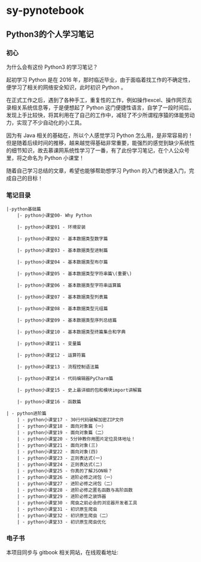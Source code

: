 # sy-pynotebook

## Python3的个人学习笔记

### 初心

为什么会有这份 Python3 的学习笔记？

起初学习 Python 是在 2016 年，那时临近毕业，由于面临着找工作的不确定性，便学习了相关的网络安全知识，此时初识 Python 。

在正式工作之后，遇到了各种手工，重复性的工作，例如操作excel、操作网页去录相关系统信息等，于是便想起了 Python 这门便捷性语言，自学了一段时间后，发现上手比较快，将其利用在了自己的工作中，减轻了不少所谓程序猿的体能劳动力，实现了不少自动化的小工具。

因为有 Java 相关的基础在，所以个人感觉学习 Python 怎么用，是非常容易的！但是随着后续时间的推移，越来越觉得基础非常重要，能强烈的感觉到缺少系统性的细节知识，故去慕课网系统性学习了一番，有了此份学习笔记，在个人公众号里，将之命名为 Python 小课堂！

随着自己学习总结的文章，希望也能够帮助想学习 Python 的入门者快速入门，完成自己的目标！

### 笔记目录

```
|-python基础篇
    |- python小课堂00- Why Python

    |- python小课堂01 - 环境安装

    |- python小课堂02 - 基本数据类型数字篇

    |- python小课堂03 - 基本数据类型进制篇

    |- python小课堂04 - 基本数据类型布尔篇

    |- python小课堂05 - 基本数据类型字符串篇\(重要\)

    |- python小课堂06 - 基本数据类型字符串运算篇

    |- python小课堂07 - 基本数据类型列表篇

    |- python小课堂08 - 基本数据类型元组篇

    |- python小课堂09 - 基本数据类型序列总结篇

    |- python小课堂10 - 基本数据类型终篇集合和字典

    |- python小课堂11 - 变量篇

    |- python小课堂12 - 运算符篇

    |- python小课堂13 - 流程控制语法篇

    |- python小课堂14 - 代码编辑器PyCharm篇

    |- python小课堂15 - 史上最详细的包和模块import讲解篇

    |- python小课堂16 - 函数篇
```


```
| - python进阶篇
	| - python小课堂17 - 30行代码破解加密ZIP文件
	| - python小课堂18 - 面向对象篇（一）
	| - python小课堂19 - 面向对象篇（二）
	| - python小课堂20 - 5分钟教你用图片定位具体地址！
	| - python小课堂21 - 面向对象(三)
	| - python小课堂22 - 面向对象(四)
	| - python小课堂23 - 正则表达式(一)
	| - python小课堂24 - 正则表达式(二)
	| - python小课堂25 - 你真的了解JSON嘛？
	| - python小课堂26 - 进阶必修之闭包（一）
	| - python小课堂27 - 进阶必修之闭包（二）
	| - python小课堂28 - 进阶必修之匿名函数与高阶函数
	| - python小课堂29 - 进阶必修之装饰器
	| - python小课堂30 - 爬虫之前必会的浏览器开发者工具
	| - python小课堂31 - 初识原生爬虫
	| - python小课堂32 - 初识原生爬虫（二）
	| - python小课堂33 - 初识原生爬虫优化

```
### 电子书
本项目同步与 gitbook 相关网站，在线观看地址: